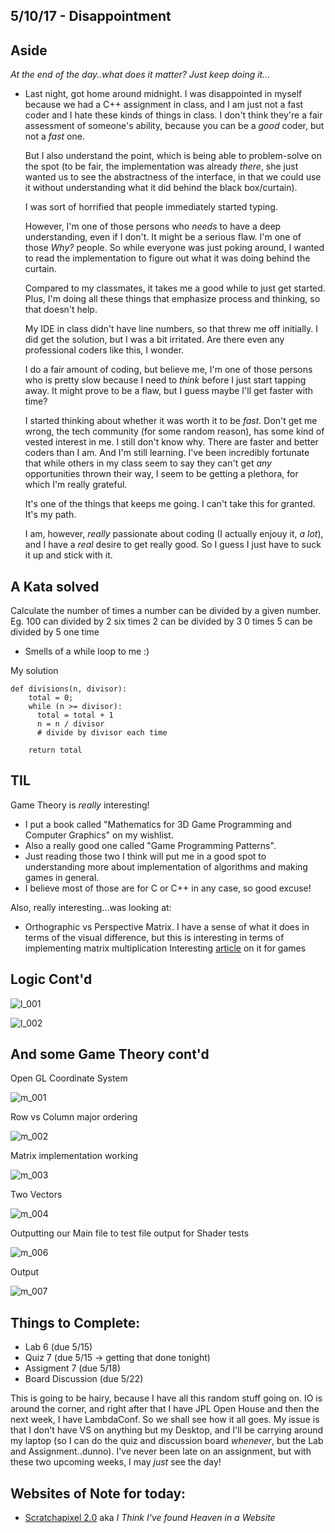 ## 5/10/17 - Disappointment

## Aside 

  *At the end of the day..what does it matter? Just keep doing it...*

- Last night, got home around midnight. 
  I was disappointed in myself because we had a C++ assignment in class,
  and I am just not a fast coder and I hate these kinds of things in class.
  I don't think they're a fair assessment of someone's ability, 
  because you can be a *good* coder, but not a *fast* one.
  
  But I also understand the point, which is being able to problem-solve 
  on the spot (to be fair, the implementation was already *there*,
  she just wanted us to see the abstractness of the interface,
  in that we could use it without understanding what it did 
  behind the black box/curtain).
  
  I was sort of horrified that people immediately started typing.
  
  However, I'm one of those persons who *needs* to have a deep
  understanding, even if I don't. It might be a serious flaw. 
  I'm one of those *Why?* people. So while everyone was just 
  poking around, I wanted to read the implementation to figure
  out what it was doing behind the curtain.
  
  Compared to my classmates, it takes me a good while to just get started.
  Plus, I'm doing all these things that emphasize process and thinking,
  so that doesn't help. 
  
  My IDE in class didn't have line numbers, so that threw me off initially.
  I did get the solution, but I was a bit irritated. 
  Are there even any professional coders like this, I wonder.
  
  I do a fair amount of coding, but believe me, I'm one of those persons
  who is pretty slow because I need to *think* before I just start tapping
  away. It might prove to be a flaw, but I guess maybe I'll get faster 
  with time?
  
  I started thinking about whether it was worth it to be *fast*. 
  Don't get me wrong, the tech community (for some random reason),
  has some kind of vested interest in me. I still don't know why.
  There are faster and better coders than I am. And I'm still learning.
  I've been incredibly fortunate that while others in my class seem 
  to say they can't get *any* opportunities thrown their way,
  I seem to be getting a plethora, for which I'm really grateful.
  
  It's one of the things that keeps me going. I can't take this 
  for granted. It's my path. 
  
  I am, however, *really* passionate about coding (I actually enjouy it,
  *a lot*), and I have a *real* desire to get really good. So I guess 
  I just have to suck it up and stick with it. 
  


## A Kata solved

Calculate the number of times a number can be divided by a given number.
Eg. 100 can divided by 2 six times 
    2 can be divided by 3 0 times 
    5 can be divided by 5 one time
    
- Smells of a while loop to me :)

My solution

```
def divisions(n, divisor):
    total = 0;
    while (n >= divisor):
      total = total + 1 
      n = n / divisor 
      # divide by divisor each time
      
    return total

```


## TIL 

Game Theory is *really* interesting! 

- I put a book called "Mathematics for 3D Game Programming 
  and Computer Graphics" on my wishlist. 
- Also a really good one called "Game Programming Patterns".
- Just reading those two I think will put me in a good spot to understanding
  more about implementation of algorithms and making games in general. 
- I believe most of those are for C or C++ in any case, so good excuse!

Also, really interesting...was looking at:

- Orthographic vs Perspective Matrix.
  I have a sense of what it does in terms of the visual difference,
  but this is interesting in terms of implementing matrix multiplication
  Interesting [article](https://www.scratchapixel.com/lessons/3d-basic-rendering/perspective-and-orthographic-projection-matrix/orthographic-projection-matrix) on it for games
  
## Logic Cont'd

![l_001](/images/l_001.png)

![l_002](/images/l_002.png)



## And some Game Theory cont'd

Open GL Coordinate System

![m_001](/images/m_001.png)

Row vs Column major ordering 

![m_002](/images/m_002.png)

Matrix implementation working

![m_003](/images/m_003.png)

Two Vectors

![m_004](/images/m_004.png)

Outputting our Main file to test file output for Shader tests

![m_006](/images/m_006.png)

Output

![m_007](/images/m_007.png)

## Things to Complete:

- Lab 6 (due 5/15)
- Quiz 7 (due 5/15 -> getting that done tonight)
- Assigment 7 (due 5/18)
- Board Discussion (due 5/22)

This is going to be hairy, because I have all this random stuff going on.
IO is around the corner, and right after that I have JPL Open House and
then the next week, I have LambdaConf. So we shall see how it all goes.
My issue is that I don't have VS on anything but my Desktop,
and I'll be carrying around my laptop (so I can do the quiz and 
discussion board *whenever*, but the Lab and Assignment..dunno).
I've never been late on an assignment, but with these two upcoming weeks,
I may *just* see the day!

## Websites of Note for today:

- [Scratchapixel 2.0](https://www.scratchapixel.com/)
  aka *I Think I've found Heaven in a Website*
